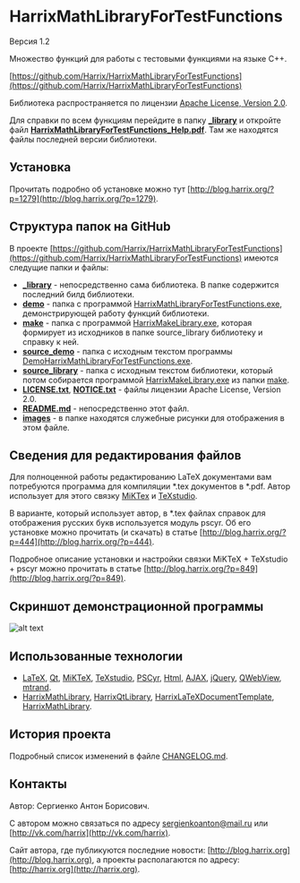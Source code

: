 HarrixMathLibraryForTestFunctions
=================================================

Версия 1.2

Множество функций для работы с тестовыми функциями на языке C++.

[https://github.com/Harrix/HarrixMathLibraryForTestFunctions](https://github.com/Harrix/HarrixMathLibraryForTestFunctions)

Библиотека распространяется по лицензии [Apache License, Version 2.0](https://github.com/Harrix/HarrixMathLibraryForTestFunctions/blob/master/LICENSE.txt).

Для справки по всем функциям перейдите в папку [**_library**](https://github.com/Harrix/HarrixMathLibraryForTestFunctions/blob/master/_library) и откройте файл [**HarrixMathLibraryForTestFunctions_Help.pdf**](https://github.com/Harrix/HarrixMathLibraryForTestFunctions/blob/master/_library/HarrixMathLibraryForTestFunctions_Help.pdf). Там же находятся файлы последней версии библиотеки.

Установка
---------

Прочитать подробно об установке можно тут [http://blog.harrix.org/?p=1279](http://blog.harrix.org/?p=1279).

Структура папок на GitHub
-------------------------

В проекте [https://github.com/Harrix/HarrixMathLibraryForTestFunctions](https://github.com/Harrix/HarrixMathLibraryForTestFunctions) имеются следущие папки и файлы:

 * [**_library**](https://github.com/Harrix/HarrixMathLibraryForTestFunctions/blob/master/_library) - непосредственно сама библиотека. В папке содержится последний билд библиотеки.
 * [**demo**](https://github.com/Harrix/HarrixMathLibraryForTestFunctions/blob/master/demo) - папка с программой [HarrixMathLibraryForTestFunctions.exe](https://github.com/Harrix/HarrixMathLibraryForTestFunctions/blob/master/demo/HarrixMathLibraryForTestFunctions.exe), демонстрирующей работу функций библиотеки.
 * [**make**](https://github.com/Harrix/HarrixMathLibraryForTestFunctions/blob/master/make) - папка с программой [HarrixMakeLibrary.exe](https://github.com/Harrix/HarrixMathLibraryForTestFunctions/blob/master/make/HarrixMakeLibrary.exe), которая формирует из исходников в папке source_library библиотеку и справку к ней.
 * [**source_demo**](https://github.com/Harrix/HarrixMathLibraryForTestFunctions/blob/master/source_demo) - папка с исходным текстом программы [DemoHarrixMathLibraryForTestFunctions.exe](https://github.com/Harrix/HarrixMathLibraryForTestFunctions/blob/master/demo/HarrixMathLibraryForTestFunctions.exe).
 * [**source_library**](https://github.com/Harrix/HarrixMathLibraryForTestFunctions/blob/master/source_library) - папка с исходным текстом библиотеки, который потом собирается программой [HarrixMakeLibrary.exe](https://github.com/Harrix/HarrixMathLibraryForTestFunctions/blob/master/make/HarrixMakeLibrary.exe) из папки [make](https://github.com/Harrix/HarrixMathLibraryForTestFunctions/blob/master/make).
 * [**LICENSE.txt**](https://github.com/Harrix/HarrixMathLibraryForTestFunctions/blob/master/LICENSE.txt), [**NOTICE.txt**](https://github.com/Harrix/HarrixMathLibraryForTestFunctions/blob/master/NOTICE.txt) - файлы лицензии Apache License, Version 2.0.
 * [**README.md**](https://github.com/Harrix/HarrixMathLibraryForTestFunctions/blob/master/README.md) - непосредственно этот файл.
 * [**images**](https://github.com/Harrix/HarrixMathLibraryForTestFunctions/blob/master/images) - в папке находятся служебные рисунки для отображения в этом файле.
 
Сведения для редактирования файлов
----------------------------------

Для полноценной работы редактированию LaTeX документами вам потребуются программа для компиляции \*.tex документов в \*.pdf. Автор использует для этого связку [MiKTex](http://www.miktex.org/) и [TeXstudio](http://texstudio.sourceforge.net/). 

В варианте, который использует автор, в \*.tex файлах справок для отображения русских букв используется модуль pscyr. Об его установке можно прочитать (и скачать) в статье [http://blog.harrix.org/?p=444](http://blog.harrix.org/?p=444).

Подробное описание установки и настройки связки MiKTeX + TeXstudio + pscyr можно прочитать в статье [http://blog.harrix.org/?p=849](http://blog.harrix.org/?p=849).

Скриншот демонстрационной программы
------------------------------------

![alt text](https://raw.github.com/Harrix/HarrixMathLibraryForTestFunctions/master/images/demo.png "Пример работы программы демонстрации")

Использованные технологии
-------------------------

- [LaTeX](http://ru.wikipedia.org/wiki/LaTeX), [Qt](http://qt-project.org/), [MiKTeX](http://miktex.org/), [TeXstudio](http://texstudio.sourceforge.net/), [PSCyr]([http://blog.harrix.org/?p=444](http://blog.harrix.org/?p=444)), [Html](http://ru.wikipedia.org/wiki/HTML), [AJAX](http://ru.wikipedia.org/wiki/AJAX), [jQuery](http://jquery.com/), [QWebView](http://qt-project.org/doc/qt-5/qwebview.html), [mtrand](http://www.bedaux.net/mtrand/).
- [HarrixMathLibrary](https://github.com/Harrix/HarrixMathLibrary), [HarrixQtLibrary](https://github.com/Harrix/HarrixQtLibrary), [HarrixLaTeXDocumentTemplate](https://github.com/Harrix/HarrixMakeLibrary), [HarrixMathLibrary](https://github.com/Harrix/HarrixMakeLibrary).
 
История проекта
---------------

Подробный список изменений в файле [CHANGELOG.md](https://github.com/Harrix/HarrixMathLibraryForTestFunctions/blob/master/CHANGELOG.md).

Контакты
--------

Автор: Сергиенко Антон Борисович.

С автором можно связаться по адресу [sergienkoanton@mail.ru](mailto:sergienkoanton@mail.ru) или  [http://vk.com/harrix](http://vk.com/harrix).

Сайт автора, где публикуются последние новости: [http://blog.harrix.org](http://blog.harrix.org), а проекты располагаются по адресу: [http://harrix.org](http://harrix.org).
